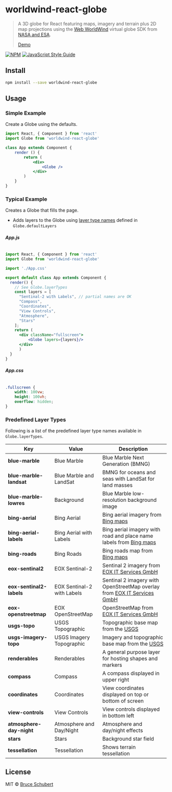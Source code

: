 # worldwind-react-globe 

> A 3D globe for React featuring maps, imagery and terrain plus 2D map projections using the [Web WorldWind](https://github.com/NASAWorldWind/WebWorldWind) virtual globe SDK from [NASA and ESA](https://worldwind.arc.nasa.gov/web/).
>
> [Demo](https://emxsys.github.io/worldwind-react-globe/)

[![NPM](https://img.shields.io/npm/v/worldwind-react-globe.svg)](https://www.npmjs.com/package/worldwind-react-globe) [![JavaScript Style Guide](https://img.shields.io/badge/code_style-standard-brightgreen.svg)](https://standardjs.com)

## Install

```bash
npm install --save worldwind-react-globe
```

## Usage

### Simple Example

Create a Globe using the defaults.

```jsx
import React, { Component } from 'react'
import Globe from 'worldwind-react-globe'

class App extends Component {
    render () {
        return (
            <div>
                <Globe />
            </div>
        )
    }
}
```

### Typical Example

Creates a Globe that fills the page.

- Adds layers to the Globe using [layer type names](#default-layer-types) defined in `Globe.defaultLayers`

##### App.js

```jsx

import React, { Component } from 'react'
import Globe from 'worldwind-react-globe'

import './App.css'

export default class App extends Component {
  render() {
    // See Globe.layerTypes 
    const layers = [
      "Sentinal-2 with Labels", // partial names are OK
      "Compass",
      "Coordinates",
      "View Controls",
      "Atmosphere",
      "Stars"
    ];
    return (
      <div className="fullscreen">
          <Globe layers={layers}/>
      </div>
      )
  }
}
```

##### App.css

```css

.fullscreen {
    width: 100vw;
    height: 100vh;
    overflow: hidden;
}
```

### Predefined Layer Types

Following is a list of the predefined layer type names available in `Globe.layerTypes`.

Key | Value | Description
-------------- | --------------- | --------------
__blue-marble__ | Blue Marble | Blue Marble Next Generation (BMNG)
__blue-marble-landsat__ | Blue Marble and LandSat | BMNG for oceans and seas with LandSat for land masses
__blue-marble-lowres__ | Background | Blue Marble low-resolution background image
__bing-aerial__ | Bing Aerial | Bing aerial imagery from [Bing maps](https://www.bingmapsportal.com/)
__bing-aerial-labels__ | Bing Aerial with Labels | Bing aerial imagery with road and place name labels from [Bing maps](https://www.bingmapsportal.com/)
__bing-roads__ | Bing Roads | Bing roads map from [Bing maps](https://www.bingmapsportal.com/)
__eox-sentinal2__ | EOX Sentinal-2 | Sentinal 2 imagery from [EOX IT Services GmbH](https://maps.eox.at/)
__eox-sentinal2-labels__ | EOX Sentinal-2 with Labels | Sentinal 2 imagery with OpenStreetMap overlay from [EOX IT Services GmbH](https://maps.eox.at/)
__eox-openstreetmap__ | EOX OpenStreetMap | OpenStreetMap from [EOX IT Services GmbH](https://maps.eox.at/)
__usgs-topo__ | USGS Topographic | Topographic base map from the [USGS](https://nationalmap.gov/)
__usgs-imagery-topo__ | USGS Imagery Topographic | Imagery and topographic base map from the [USGS](https://nationalmap.gov/)
__renderables__ | Renderables | A general purpose layer for hosting shapes and markers
__compass__ | Compass | A compass displayed in upper right
__coordinates__ | Coordinates | View coordinates displayed on top or bottom of screen
__view-controls__ | View Controls | View controls displayed in bottom left
__atmosphere-day-night__ | Atmosphere and Day/Night | Atmosphere and day/night effects
__stars__ | Stars | Background star field
__tessellation__ |Tessellation | Shows terrain tessellation

## License

MIT © [Bruce Schubert](https://github.com/emxsys)

